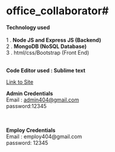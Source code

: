 # office_collaborator#
<b>Technology used </b></br>
</br>
1 . <b> Node JS and Express JS (Backend) </b> </br>
2 . <b> MongoDB (NoSQL Database)  </b></br>
3 . html/css/Bootstrap (Front End)</br>




</br>
<b> Code Editor used : Sublime text </b></br>

[Link to Site](https://madhurwebproject.herokuapp.com/)

<b>Admin Credentials </b>
</br>
Email : admin404@gmail.com</br>
password:12345


</br>
</br>
<b>Employ Credentials </b>
</br>
Email : employ404@gmail.com</br>
password: 12345




</br>
</br>

